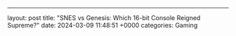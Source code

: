 ---
layout: post
title: "SNES vs Genesis: Which 16-bit Console Reigned Supreme?"
date:   2024-03-09 11:48:51 +0000
categories: Gaming
